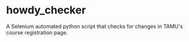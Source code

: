 # howdy_checker
A Selenium automated python script that checks for changes in TAMU's course registration page.
